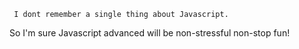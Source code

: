      I dont remember a single thing about Javascript.
So I'm sure Javascript advanced will be non-stressful non-stop fun!

